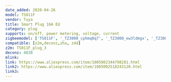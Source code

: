 ```yaml
---
date_added: 2020-04-26
model: TS011F
vendor: Tuya
title: Smart Plug 16A EU
category: plug
supports: on/off, power metering, voltage, current
zigbeemodel: ['TS011F', '_TZ3000_cphmq0q7', '_TZ3000_ew3ldmgx', '_TZ3000_dpo1ysak', '_TZ3000_gjnozsaz']
compatible: [z2m,deconz,zha, z4d]
z2m: TS011F_plug_3
deconz: 4838
mlink: 
link: https://www.aliexpress.com/item/1005002344798281.html
link2: https://www.aliexpress.com/item/1005002518243120.html
link3: 
---
```

